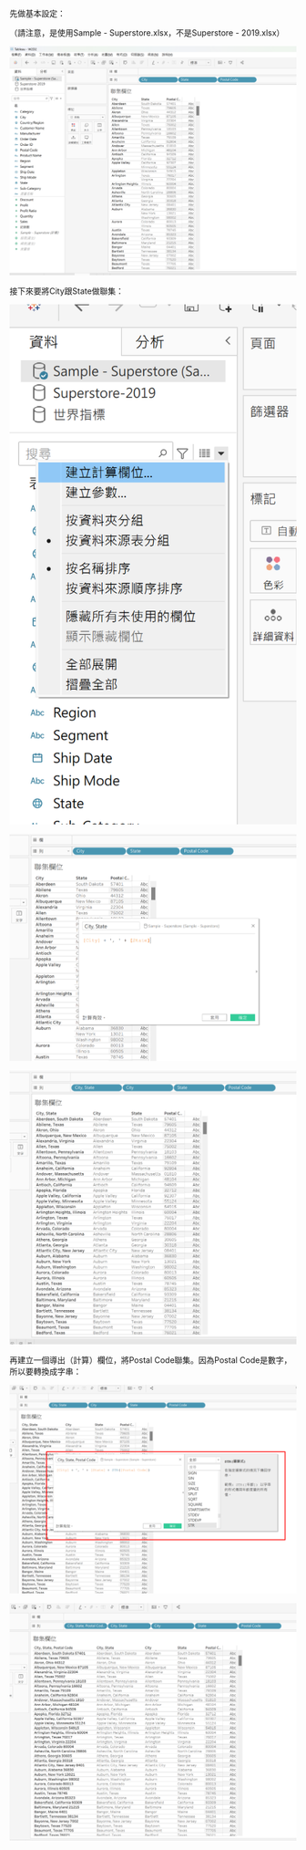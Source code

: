 先做基本設定：

（請注意，是使用Sample - Superstore.xlsx，不是Superstore - 2019.xlsx）


![alt text](image.png)

接下來要將City跟State做聯集：

![alt text](image-1.png)

![alt text](image-2.png)

![alt text](image-3.png)

再建立一個導出（計算）欄位，將Postal Code聯集。因為Postal Code是數字，所以要轉換成字串：

![alt text](image-4.png)

![alt text](image-5.png)
